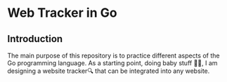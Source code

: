 # Web Tracker in Go


## Introduction
The main purpose of this repository is to practice different aspects of the Go programming language. As a starting point, doing baby stuff 👶🍼, I am designing a website tracker🔍 that can be integrated into any website. 



<!--
**ParisaDK/ParisaDK** is a ✨ _special_ ✨ repository because its `README.md` (this file) appears on your GitHub profile.

Here are some ideas to get you started:

- 🔭 I’m currently working on ...
- 🌱 I’m currently learning ...
- 👯 I’m looking to collaborate on ...
- 🤔 I’m looking for help with ...
- 💬 Ask me about ...
- 📫 How to reach me: ...
- 😄 Pronouns: ...
- ⚡ Fun fact: ...
-->
